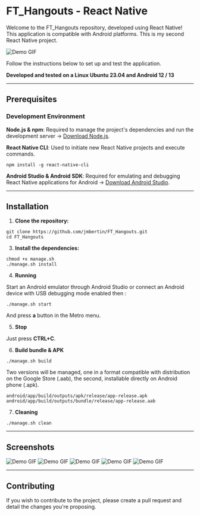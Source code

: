 # FT_Hangouts - React Native

Welcome to the FT_Hangouts repository, developed using React Native! This application is compatible with Android platforms. This is my second React Native project.

![Demo GIF](./screenshots/06.png)

Follow the instructions below to set up and test the application.

**Developed and tested on a Linux Ubuntu 23.04 and Android 12 / 13**

----

## Prerequisites

### Development Environment

**Node.js & npm**: Required to manage the project's dependencies and run the development server -> [Download Node.js](https://nodejs.org/).

**React Native CLI**: Used to initiate new React Native projects and execute commands.

``npm install -g react-native-cli``

**Android Studio & Android SDK**: Required for emulating and debugging React Native applications for Android -> [Download Android Studio](https://developer.android.com/studio).

----
## Installation

1. **Clone the repository:**

````
git clone https://github.com/jmbertin/FT_Hangouts.git
cd FT_Hangouts
````


3. **Install the dependencies:**

````
chmod +x manage.sh
./manage.sh install
````

4. **Running**

Start an Android emulator through Android Studio or connect an Android device with USB debugging mode enabled then :

````
./manage.sh start
````

And press **a** button in the Metro menu.

5. **Stop**

Just press **CTRL+C**.


6. **Build bundle & APK**

````
./manage.sh build
````
Two versions will be managed, one in a format compatible with distribution on the Google Store (.aab), the second, installable directly on Android phone (.apk).

````
android/app/build/outputs/apk/release/app-release.apk
android/app/build/outputs/bundle/release/app-release.aab
````

7. **Cleaning**

````
./manage.sh clean
````

----

## Screenshots

![Demo GIF](./screenshots/01.png)
![Demo GIF](./screenshots/02.png)
![Demo GIF](./screenshots/03.png)
![Demo GIF](./screenshots/04.png)
![Demo GIF](./screenshots/05.png)

----

## Contributing
If you wish to contribute to the project, please create a pull request and detail the changes you're proposing.
